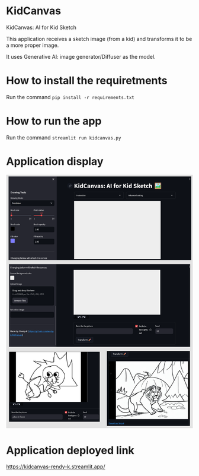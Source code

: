 # KidCanvas
KidCanvas: AI for Kid Sketch

This application receives a sketch image (from a kid) and transforms it to be a more proper image.

It uses Generative AI: image generator/Diffuser as the model.

# How to install the requiretments
Run the command `pip install -r requirements.txt`

# How to run the app
Run the command `streamlit run kidcanvas.py`

# Application display
![alt text](app_display.png)

# Application deployed link
https://kidcanvas-rendy-k.streamlit.app/
